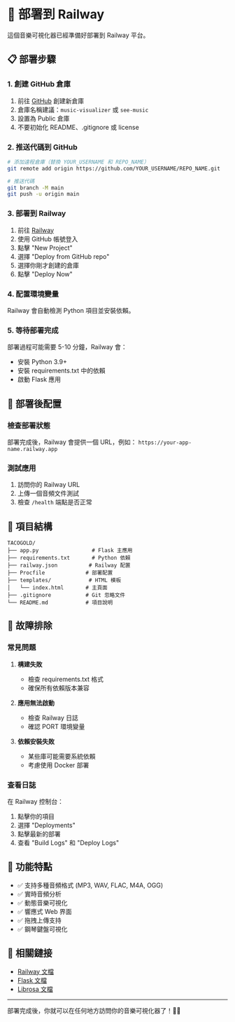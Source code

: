 # 🚀 部署到 Railway

這個音樂可視化器已經準備好部署到 Railway 平台。

## 📋 部署步驟

### 1. 創建 GitHub 倉庫

1. 前往 [GitHub](https://github.com) 創建新倉庫
2. 倉庫名稱建議：`music-visualizer` 或 `see-music`
3. 設置為 Public 倉庫
4. 不要初始化 README、.gitignore 或 license

### 2. 推送代碼到 GitHub

```bash
# 添加遠程倉庫（替換 YOUR_USERNAME 和 REPO_NAME）
git remote add origin https://github.com/YOUR_USERNAME/REPO_NAME.git

# 推送代碼
git branch -M main
git push -u origin main
```

### 3. 部署到 Railway

1. 前往 [Railway](https://railway.app)
2. 使用 GitHub 帳號登入
3. 點擊 "New Project"
4. 選擇 "Deploy from GitHub repo"
5. 選擇你剛才創建的倉庫
6. 點擊 "Deploy Now"

### 4. 配置環境變量

Railway 會自動檢測 Python 項目並安裝依賴。

### 5. 等待部署完成

部署過程可能需要 5-10 分鐘，Railway 會：
- 安裝 Python 3.9+
- 安裝 requirements.txt 中的依賴
- 啟動 Flask 應用

## 🔧 部署後配置

### 檢查部署狀態

部署完成後，Railway 會提供一個 URL，例如：
`https://your-app-name.railway.app`

### 測試應用

1. 訪問你的 Railway URL
2. 上傳一個音頻文件測試
3. 檢查 `/health` 端點是否正常

## 📁 項目結構

```
TACOGOLD/
├── app.py                 # Flask 主應用
├── requirements.txt       # Python 依賴
├── railway.json          # Railway 配置
├── Procfile             # 部署配置
├── templates/            # HTML 模板
│   └── index.html       # 主頁面
├── .gitignore           # Git 忽略文件
└── README.md            # 項目說明
```

## 🐛 故障排除

### 常見問題

1. **構建失敗**
   - 檢查 requirements.txt 格式
   - 確保所有依賴版本兼容

2. **應用無法啟動**
   - 檢查 Railway 日誌
   - 確認 PORT 環境變量

3. **依賴安裝失敗**
   - 某些庫可能需要系統依賴
   - 考慮使用 Docker 部署

### 查看日誌

在 Railway 控制台：
1. 點擊你的項目
2. 選擇 "Deployments"
3. 點擊最新的部署
4. 查看 "Build Logs" 和 "Deploy Logs"

## 🌟 功能特點

- ✅ 支持多種音頻格式 (MP3, WAV, FLAC, M4A, OGG)
- ✅ 實時音頻分析
- ✅ 動態音樂可視化
- ✅ 響應式 Web 界面
- ✅ 拖拽上傳支持
- ✅ 鋼琴鍵盤可視化

## 🔗 相關鏈接

- [Railway 文檔](https://docs.railway.app/)
- [Flask 文檔](https://flask.palletsprojects.com/)
- [Librosa 文檔](https://librosa.org/)

---

部署完成後，你就可以在任何地方訪問你的音樂可視化器了！🎵✨
